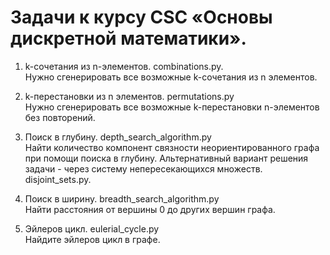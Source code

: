 # Задачи к курсу CSC «Основы дискретной математики».

1. k-сочетания из n-элементов. combinations.py.  
Нужно сгенерировать все возможные k-сочетания из n элементов.

2. k-перестановки из n элементов. permutations.py  
Нужно сгенерировать все возможные k-перестановки n-элементов без повторений.

3. Поиск в глубину. depth_search_algorithm.py  
Найти количество компонент связности неориентированного графа при помощи поиска в глубину.
Альтернативный вариант решения задачи - через систему непересекающихся множеств. disjoint_sets.py.

4. Поиск в ширину. breadth_search_algorithm.py  
Найти расстояния от вершины 0 до других вершин графа.

5. Эйлеров цикл. eulerial_cycle.py  
Найдите эйлеров цикл в графе.
